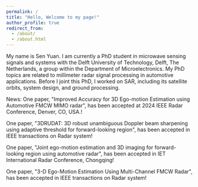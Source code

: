 ```yaml
---
permalink: /
title: "Hello, Welcome to my page!"
author_profile: true
redirect_from: 
  - /about/
  - /about.html
---
```


My name is Sen Yuan. I am currently a PhD student in microwave sensing signals and systems with the Delft University of Technology, Delft, The Netherlands, a group within the Department of Microelectronics. My PhD topics are related to millimeter radar signal processing in automotive applications. Before I joint this PhD, I worked on SAR, including its satellite orbits, system design, and ground processing. 

News: 
 One paper, "Improved Accuracy for 3D Ego-motion Estimation using Automotive FMCW MIMO radar", has been accepted at 2024 IEEE Radar Conference, Denver, CO, USA.!
>>> 
 One paper, "3DRUDAT: 3D robust unambiguous Doppler beam sharpening using adaptive threshold for forward-looking region", has been accepted in IEEE transactions on Radar system!
>>> 
 One paper, "Joint ego-motion estimation and 3D imaging for forward-looking region using automotive radar", has been accepted in IET International Radar Conference, Chongqing!
>>> 
 One paper, "3-D Ego-Motion Estimation Using Multi-Channel FMCW Radar", has been accepted in IEEE transactions on Radar system!
>>>




